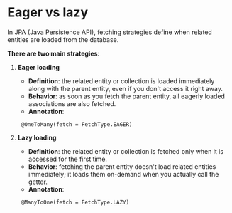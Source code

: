 # Eager vs lazy
In JPA (Java Persistence API), fetching strategies define when related entities are loaded from the database.

**There are two main strategies**:

1. **Eager loading**
    - **Definition**: the related entity or collection is loaded immediately along with the parent entity, even if you don't access it right away.
    - **Behavior**: as soon as you fetch the parent entity, all eagerly loaded associations are also fetched.
    - **Annotation**:
   ```
    @OneToMany(fetch = FetchType.EAGER)
   ```
   
2. **Lazy loading**
   - **Definition**: the related entity or collection is fetched only when it is accessed for the first time.
   - **Behavior**: fetching the parent entity doesn't load related entities immediately; it loads them on-demand when you actually call the getter.
   - **Annotation**:
   ```
    @ManyToOne(fetch = FetchType.LAZY)
   ```
   
